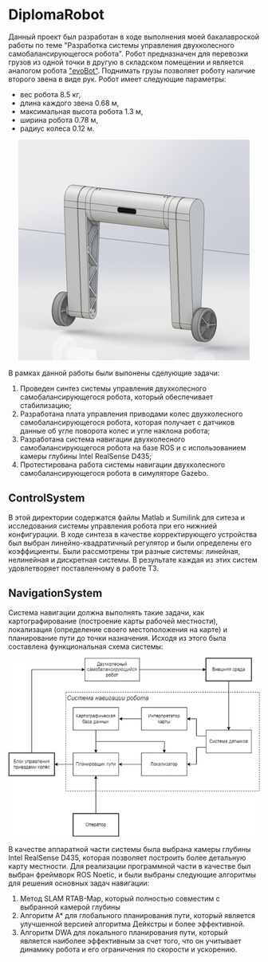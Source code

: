 # DiplomaRobot
Данный проект был разработан в ходе выполнения моей бакалавроской работы по теме "Разработка системы управления двухколесного самобалансирующегося робота". Робот предназначен для перевозки грузов из одной точки в другую в складском помещении и является аналогом робота ["evoBot"](https://www.iml.fraunhofer.de/en/fields_of_activity/material-flow-systems/iot-and-embedded-systems/evobot.html). Поднимать грузы позволяет роботу наличие второго звена в виде рук. 
Робот имеет следующие параметры: 
- вес робота 8.5 кг,
- длина каждого звена 0.68 м,
- максимальная высота робота 1.3 м,
- ширина робота 0.78 м,
- радиус колеса 0.12 м.


<div align="center">
    <img src="Images/lower_configuration.jpg" alt="robot">
</div>

В рамках данной работы были выпонены сделующие задачи:
1. Проведен синтез системы управления двухколесного самобалансирующегося робота, который обеспечивает стабилизацию; 
2. Разработана плата управления приводами колес двухколесного самобалансирующегося робота, которая получает с датчиков данные об угле поворота колес и угле наклона робота;
3. Разработана система навигации двухколесного самобалансирующегося робота на базе ROS и с использованием камеры глубины Intel RealSense D435;
4. Протестирована работа системы навигации двухколесного самобалансирующегося робота в симуляторе Gazebo.

## ControlSystem
В этой директории содержатся файлы Matlab и Sumilink для ситеза и исследования системы управления робота при его нижнией конфигурации. В ходе синтеза в качестве корректирующего устройства был выбран линейно-квадратичный регулятор и были определены его коэффициенты. Были рассмотрены три разные системы: линейная, нелинейная и дискретная системы. В результате каждая из этих систем удовлетворяет поставленному в работе ТЗ.

## NavigationSystem
Cистема навигации должна выполнять такие задачи, как картографирование (построение карты рабочей местности), локализация (определение своего местоположения на карте) и планирование пути до точки назначения. Исходя из этого была составлена функциональная схема системы:
<div align="center">
    <img src="Images/navigation_system.png" alt="navigation_system">
</div>

В качестве аппаратной части системы была выбрана камеры глубины Intel RealSense D435, которая позволяет построить более детальную карту местности. Для реализации программной части в качестве был выбран фреймворк ROS Noetic, и были выбраны следующие алгоритмы для решения основных задач навигации: 

1. Метод SLAM RTAB-Map, который полностью совместим с выбранной камерой глубины 
2. Алгоритм А* для глобального планирования пути, который является улучшенной версией алгоритма Дейкстры и более эффективной. 
3. Алгоритм DWA для локального планирования пути, который является наиболее эффективным  за счет того, что он учитывает динамику робота и его ограничения по скорости и ускорению.

